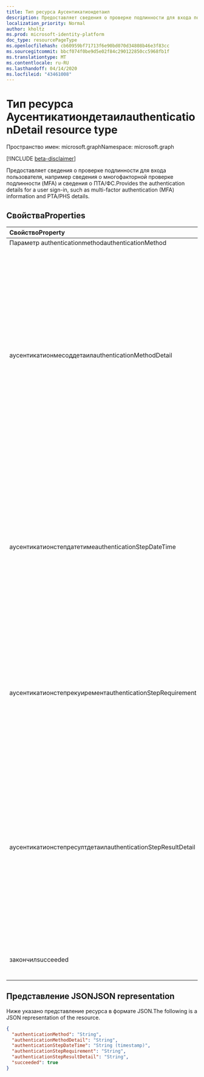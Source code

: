 ```yaml
---
title: Тип ресурса Аусентикатиондетаил
description: Предоставляет сведения о проверке подлинности для входа пользователя, например сведения о многофакторной проверке подлинности (MFA) и сведения о ПТА/ФС.
localization_priority: Normal
author: kholtz
ms.prod: microsoft-identity-platform
doc_type: resourcePageType
ms.openlocfilehash: cb60959bf71713f6e90bd070d34808b46e3f83cc
ms.sourcegitcommit: bbcf074f0be9d5e02f84c290122850cc5968fb1f
ms.translationtype: MT
ms.contentlocale: ru-RU
ms.lasthandoff: 04/14/2020
ms.locfileid: "43461008"
---
```

# <a name="authenticationdetail-resource-type"></a><span data-ttu-id="60f29-103">Тип ресурса Аусентикатиондетаил</span><span class="sxs-lookup"><span data-stu-id="60f29-103">authenticationDetail resource type</span></span>

<span data-ttu-id="60f29-104">Пространство имен: microsoft.graph</span><span class="sxs-lookup"><span data-stu-id="60f29-104">Namespace: microsoft.graph</span></span>

[!INCLUDE [beta-disclaimer](../../includes/beta-disclaimer.md)]

<span data-ttu-id="60f29-105">Предоставляет сведения о проверке подлинности для входа пользователя, например сведения о многофакторной проверке подлинности (MFA) и сведения о ПТА/ФС.</span><span class="sxs-lookup"><span data-stu-id="60f29-105">Provides the authentication details for a user sign-in, such as multi-factor authentication (MFA) information and PTA/PHS details.</span></span>

## <a name="properties"></a><span data-ttu-id="60f29-106">Свойства</span><span class="sxs-lookup"><span data-stu-id="60f29-106">Properties</span></span>

| <span data-ttu-id="60f29-107">Свойство</span><span class="sxs-lookup"><span data-stu-id="60f29-107">Property</span></span>     | <span data-ttu-id="60f29-108">Тип</span><span class="sxs-lookup"><span data-stu-id="60f29-108">Type</span></span>        | <span data-ttu-id="60f29-109">Описание</span><span class="sxs-lookup"><span data-stu-id="60f29-109">Description</span></span> |
|:-------------|:------------|:------------|
|<span data-ttu-id="60f29-110">Параметр authenticationmethod</span><span class="sxs-lookup"><span data-stu-id="60f29-110">authenticationMethod</span></span>|<span data-ttu-id="60f29-111">String</span><span class="sxs-lookup"><span data-stu-id="60f29-111">String</span></span>||<span data-ttu-id="60f29-112">Тип метода проверки подлинности, используемый для выполнения этого этапа проверки подлинности.</span><span class="sxs-lookup"><span data-stu-id="60f29-112">The type of authentication method used to perform this step of authentication.</span></span> <span data-ttu-id="60f29-113">Возможные значения: `Password`, `SMS`, `Voice`,` Authenticator App`, `Software OATH token`, `Satisfied by token`.</span><span class="sxs-lookup"><span data-stu-id="60f29-113">Possible values: `Password`, `SMS`, `Voice`,` Authenticator App`, `Software OATH token`, `Satisfied by token`.</span></span>|
|<span data-ttu-id="60f29-114">аусентикатионмесоддетаил</span><span class="sxs-lookup"><span data-stu-id="60f29-114">authenticationMethodDetail</span></span>|<span data-ttu-id="60f29-115">String</span><span class="sxs-lookup"><span data-stu-id="60f29-115">String</span></span>|<span data-ttu-id="60f29-116">Сведения о методе проверки подлинности, используемом для выполнения этой процедуры проверки подлинности.</span><span class="sxs-lookup"><span data-stu-id="60f29-116">Details about the authentication method used to perform this authentication step.</span></span> <span data-ttu-id="60f29-117">Например, номер телефона (для SMS и голосовой связи), имя устройства (для приложения проверки подлинности) и источник пароля (Cloud, AD FS, ПТА, ФС).</span><span class="sxs-lookup"><span data-stu-id="60f29-117">For example, phone number (for SMS and voice), device name (for Authenticator app), and password source (e.g. cloud, AD FS, PTA, PHS).</span></span> |
|<span data-ttu-id="60f29-118">аусентикатионстепдатетиме</span><span class="sxs-lookup"><span data-stu-id="60f29-118">authenticationStepDateTime</span></span>|<span data-ttu-id="60f29-119">DateTimeOffset</span><span class="sxs-lookup"><span data-stu-id="60f29-119">DateTimeOffset</span></span>|<span data-ttu-id="60f29-120">Представляет сведения о дате и времени с использованием формата ISO 8601 и всегда задается в формате UTC.</span><span class="sxs-lookup"><span data-stu-id="60f29-120">Represents date and time information using ISO 8601 format and is always in UTC time.</span></span> <span data-ttu-id="60f29-121">Например, значение полуночи 1 января 2014 г. в формате UTC выглядит так: `'2014-01-01T00:00:00Z'`.</span><span class="sxs-lookup"><span data-stu-id="60f29-121">For example, midnight UTC on Jan 1, 2014 would look like this: `'2014-01-01T00:00:00Z'`.</span></span> |
|<span data-ttu-id="60f29-122">аусентикатионстепрекуиремент</span><span class="sxs-lookup"><span data-stu-id="60f29-122">authenticationStepRequirement</span></span>|<span data-ttu-id="60f29-123">String</span><span class="sxs-lookup"><span data-stu-id="60f29-123">String</span></span>|<span data-ttu-id="60f29-124">Шаг проверки подлинности, который удовлетворен.</span><span class="sxs-lookup"><span data-stu-id="60f29-124">The step of authentication that this satisfied.</span></span> <span data-ttu-id="60f29-125">Например, Первичная проверка подлинности или многофакторная проверка подлинности.</span><span class="sxs-lookup"><span data-stu-id="60f29-125">For example, primary authentication, or multi-factor authentication.</span></span>|
|<span data-ttu-id="60f29-126">аусентикатионстепресултдетаил</span><span class="sxs-lookup"><span data-stu-id="60f29-126">authenticationStepResultDetail</span></span>|<span data-ttu-id="60f29-127">String</span><span class="sxs-lookup"><span data-stu-id="60f29-127">String</span></span>|<span data-ttu-id="60f29-128">Сведения о причине успешного или неудачного завершения этапа.</span><span class="sxs-lookup"><span data-stu-id="60f29-128">Details about why the step succeeded or failed.</span></span> <span data-ttu-id="60f29-129">Например, пользователь блокируется, заменяется мошеннический код, не используется ввод с истекшим сроком ожидания, Телефон недоступен или утвержден в маркере.</span><span class="sxs-lookup"><span data-stu-id="60f29-129">For examples, user is blocked, fraud code entered, no phone input - timed out, phone unreachable, or claim in token.</span></span>|
|<span data-ttu-id="60f29-130">закончил</span><span class="sxs-lookup"><span data-stu-id="60f29-130">succeeded</span></span>|<span data-ttu-id="60f29-131">Boolean</span><span class="sxs-lookup"><span data-stu-id="60f29-131">Boolean</span></span>|<span data-ttu-id="60f29-132">Указывает состояние этапа проверки подлинности.</span><span class="sxs-lookup"><span data-stu-id="60f29-132">Indicates the status of the authentication step.</span></span>|<span data-ttu-id="60f29-133">Возможные значения: `succeeded`, `failed`.</span><span class="sxs-lookup"><span data-stu-id="60f29-133">Possible values: `succeeded`, `failed`.</span></span>|

## <a name="json-representation"></a><span data-ttu-id="60f29-134">Представление JSON</span><span class="sxs-lookup"><span data-stu-id="60f29-134">JSON representation</span></span>

<span data-ttu-id="60f29-135">Ниже указано представление ресурса в формате JSON.</span><span class="sxs-lookup"><span data-stu-id="60f29-135">The following is a JSON representation of the resource.</span></span>

<!-- {
  "blockType": "resource",
  "optionalProperties": [

  ],
  "@odata.type": "microsoft.graph.authenticationDetail",
  "baseType": null
}-->

```json
{
  "authenticationMethod": "String",
  "authenticationMethodDetail": "String",
  "authenticationStepDateTime": "String (timestamp)",
  "authenticationStepRequirement": "String",
  "authenticationStepResultDetail": "String",
  "succeeded": true
}
```

<!-- uuid: 16cd6b66-4b1a-43a1-adaf-3a886856ed98
2019-02-04 14:57:30 UTC -->
<!-- {
  "type": "#page.annotation",
  "description": "authenticationDetail resource",
  "keywords": "",
  "section": "documentation",
  "tocPath": ""
}-->